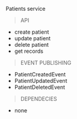 Patients service

> API

- create patient
- update patient
- delete patient
- get records

> EVENT PUBLISHING

- PatientCreatedEvent
- PatientUpdatedEvent
- PatientDeletedEvent

> DEPENDECIES
- none
